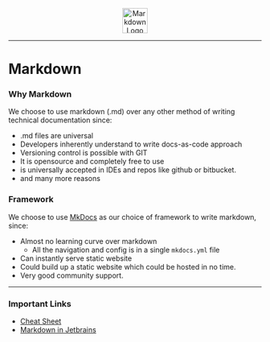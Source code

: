 <p align="center">
<img alt="Markdown Logo" height="50" src="https://markdown-here.com/img/icon256.png"/>

</p>

---
# Markdown


### Why Markdown

We choose to use markdown (.md) over any other method of writing technical documentation since:
* .md files are universal
* Developers inherently understand to write docs-as-code approach
* Versioning control is possible with GIT
* It is opensource and completely free to use
* is universally accepted in IDEs and repos like github or bitbucket.
* and many more reasons

### Framework

We choose to use [MkDocs](./mkdocs/README.md) as our choice of framework to write markdown, since:
* Almost no learning curve over markdown
  * All the navigation and config is in a single `mkdocs.yml` file
* Can instantly serve static website
* Could build up a static website which could be hosted in no time.
* Very good community support.


---



### Important Links
* [Cheat Sheet](./cheatsheat.md)
* [Markdown in Jetbrains](https://www.jetbrains.com/help/webstorm/markdown.html#preview)

